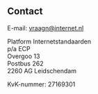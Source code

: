 
## Contact

E-mail: [vraagn@internet.nl](mailto:vraag@internet.nl)

Platform Internetstandaarden  
p/a ECP  
Overgoo 13  
Postbus 262  
2260 AG  Leidschendam  

KvK-nummer: 27169301

